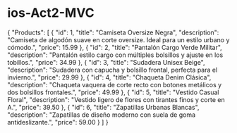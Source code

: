 # ios-Act2-MVC
{
  "Products": [
    {
      "id": 1,
      "title": "Camiseta Oversize Negra",
      "description": "Camiseta de algodón suave en corte oversize. Ideal para un estilo urbano y cómodo.",
      "price": 15.99
    },
    {
      "id": 2,
      "title": "Pantalón Cargo Verde Militar",
      "description": "Pantalón estilo cargo con múltiples bolsillos y ajuste en los tobillos.",
      "price": 34.99
    },
    {
      "id": 3,
      "title": "Sudadera Unisex Beige",
      "description": "Sudadera con capucha y bolsillo frontal, perfecta para el invierno.",
      "price": 29.99
    },
    {
      "id": 4,
      "title": "Chaqueta Denim Clásica",
      "description": "Chaqueta vaquera de corte recto con botones metálicos y dos bolsillos frontales.",
      "price": 49.99
    },
    {
      "id": 5,
      "title": "Vestido Casual Floral",
      "description": "Vestido ligero de flores con tirantes finos y corte en A.",
      "price": 39.50
    },
    {
      "id": 6,
      "title": "Zapatillas Urbanas Blancas",
      "description": "Zapatillas de diseño moderno con suela de goma antideslizante.",
      "price": 59.00
    }
  ]
}

